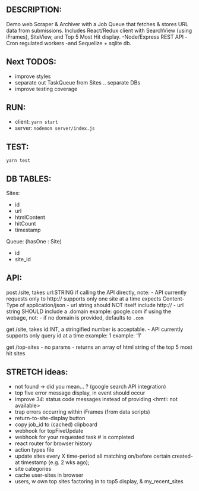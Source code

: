## DESCRIPTION:
  Demo web Scraper & Archiver with a Job Queue that fetches & stores URL data from submissions.
  Includes React/Redux client with SearchView (using iFrames), SiteView, and Top 5 Most Hit display.
  -Node/Express REST API -Cron regulated workers -and Sequelize + sqlite db.

## Next TODOS:
 - improve styles
 - separate out TaskQueue  from  Sites  .. separate DBs
 - improve testing coverage

## RUN:
 - client: ``yarn start``
 - server: ``nodemon server/index.js``

## TEST:

``yarn test``


## DB TABLES:
Sites:
  - id
  - url
  - htmlContent
  - hitCount
  - timestamp

Queue: (hasOne : Site)
  - id
  - site_id

## API:

  post /site, takes url:STRING
    if calling the API directly, note:
     - API currently requests only to http://
                     supports only one site at a time
                     expects Content-Type of application/json
     - url string should NOT itself include http://
     - url string SHOULD include a .domain
     example: google.com
    if using the webage, not:
     - if no domain is provided, defaults to `.com`

  get /site, takes id:INT, a stringified number is acceptable.
     - API currently supports only query id at a time
    example: 1
    example: '1'

  get /top-sites
     - no params
     - returns an array of html string of the top 5 most hit sites


## STRETCH ideas:
 - not found -> did you mean... ? (google search API integration)
 - top five error message display, in event should occur
 - improve 3*4*: status code messages instead of providing <hmtl: not available>
 - trap errors occurring within iFrames (from data scripts)
 - return-to-site-display button
 - copy job_id to (cached) clipboard
 - webhook for topFiveUpdate
 - webhook for your requested task # is completed
 - react router for browser history
 - action types file
 - update sites every X time-period all matching on/before certain created-at timestamp (e.g. 2 wks ago);
 - site categories
 - cache user-sites in browser
 - users, w own top sites factoring in to top5 display, & my_recent_sites
